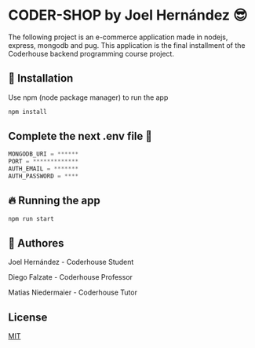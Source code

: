 # CODER-SHOP by Joel Hernández 😎

The following project is an e-commerce application made in nodejs, express, mongodb and pug.
This application is the final installment of the Coderhouse backend programming course project.

## 🚀 Installation

Use npm (node package manager) to run the app

```bash
npm install
```

## Complete the next .env file 🧐

```javascript
MONGODB_URI = ******
PORT = *************
AUTH_EMAIL = *******
AUTH_PASSWORD = ****
```

## 🔥 Running the app

```javascript
npm run start
```

## 👥 Authores

Joel Hernández - Coderhouse Student

Diego Falzate - Coderhouse Professor

Matias Niedermaier - Coderhouse Tutor

## License

[MIT](https://choosealicense.com/licenses/mit/)
